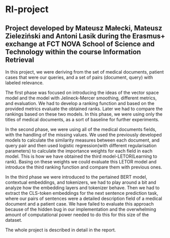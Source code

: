 # RI-project
## Project developed by Mateusz Małecki, Mateusz Zieleziński and Antoni Lasik during the Erasmus+ exchange at FCT NOVA School of Science and Technology within the course Information Retrieval
In this project, we were deriving from the set of medical documents, patient cases that were our queries, and a set of pairs (document, query) with labeled relevance. 


The first phase was focused on introducing the ideas of the vector space model and the model with Jelineck-Mercer smoothing, different metrics, and evaluation. We had to develop a ranking function and based on the provided metrics evaluate the obtained ranks. Later we had to compare the rankings based on these two models. In this phase, we were using only the titles of medical documents, as a sort of baseline for further experiments. 

In the second phase, we were using all of the medical documents fields, with the handling of the missing values. We used the previously developed models to calculate the similarity measures between each document, and query pair and then used logistic regression(with different regularisation parameters) to calculate the importance weights for each field in each model. This is how we have obtained the third model-LETOR(Learning to rank). Basing on these weights we could evaluate this LETOR model and introduce the third ranking function and compare them with previous ones. 


In the third phase we were introduced to the pertained BERT model, contextual embeddings, and tokenizers, we had to play around a bit and analyze how the embedding layers and tokenizer behave. Then we had to extract the CLS-token embeddings for the next sentence prediction task, where our pairs of sentences were a detailed description field of a medical document and a patient case. We have failed to evaluate this approach because of the hidden bug in our implementation and the overwhelming amount of computational power needed to do this for this size of the dataset. 

The whole project is described in detail in the report.

